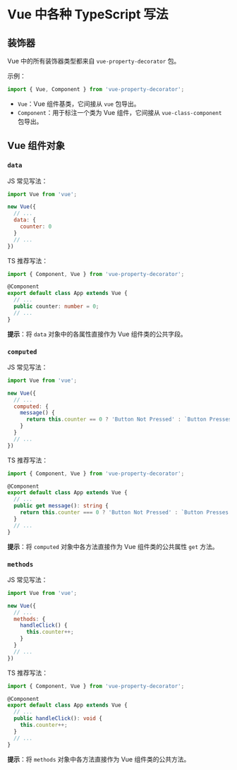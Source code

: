 # Vue 中各种 TypeScript 写法

## 装饰器

Vue 中的所有装饰器类型都来自 `vue-property-decorator` 包。

示例：

```typescript
import { Vue, Component } from 'vue-property-decorator';
```

- `Vue`：Vue 组件基类，它间接从 `vue` 包导出。
- `Component`：用于标注一个类为 Vue 组件，它间接从 `vue-class-component` 包导出。

## Vue 组件对象

### `data`

JS 常见写法：

```javascript
import Vue from 'vue';

new Vue({
  // ...
  data: {
    counter: 0
  }
  // ...
})
```

TS 推荐写法：

```typescript
import { Component, Vue } from 'vue-property-decorator';

@Component
export default class App extends Vue {
  // ...
  public counter: number = 0;
  // ...
}
```

**提示**：将 `data` 对象中的各属性直接作为 Vue 组件类的公共字段。

### `computed`

JS 常见写法：

```javascript
import Vue from 'vue';

new Vue({
  // ...
  computed: {
    message() {
      return this.counter == 0 ? 'Button Not Pressed' : `Button Presses: ${this.counter}`;
    }
  }
  // ...
})
```

TS 推荐写法：

```typescript
import { Component, Vue } from 'vue-property-decorator';

@Component
export default class App extends Vue {
  // ...
  public get message(): string {
    return this.counter === 0 ? 'Button Not Pressed' : `Button Presses: ${this.counter}`;
  }
  // ...
}
```

**提示**：将 `computed` 对象中各方法直接作为 Vue 组件类的公共属性 `get` 方法。

### `methods`

JS 常见写法：

```javascript
import Vue from 'vue';

new Vue({
  // ...
  methods: {
    handleClick() {
      this.counter++;
    }
  }
  // ...
})
```

TS 推荐写法：

```typescript
import { Component, Vue } from 'vue-property-decorator';

@Component
export default class App extends Vue {
  // ...
  public handleClick(): void {
    this.counter++;
  }
  // ...
}
```

**提示**：将 `methods` 对象中各方法直接作为 Vue 组件类的公共方法。
